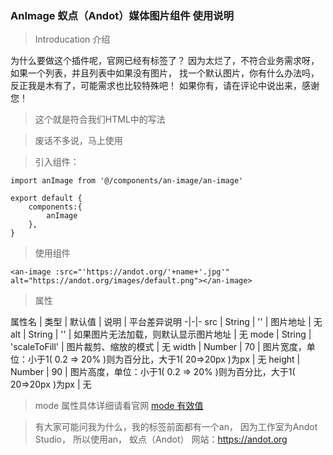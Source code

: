 ### AnImage 蚁点（Andot）媒体图片组件 使用说明

> Introducation 介绍

为什么要做这个插件呢，官网已经有<imgae></image>标签了？
因为太烂了，不符合业务需求呀，如果一个列表，并且列表中如果没有图片，
找一个默认图片，你有什么办法吗，反正我是木有了，可能需求也比较特殊吧！
如果你有，请在评论中说出来，感谢您！

> 这个就是符合我们HTML中的写法

> 废话不多说，马上使用

> 引入组件：

```
import anImage from '@/components/an-image/an-image'

export default {
	components:{
		anImage
	},
}
```

> 使用组件

```
<an-image :src="'https://andot.org/'+name+'.jpg'" alt="https://andot.org/images/default.png"></an-image>
```

> 属性

属性名 | 类型 | 默认值 | 说明 | 平台差异说明 
-|-|-
src | String | '' | 图片地址 | 无
alt | String | '' | 如果图片无法加载，则默认显示图片地址 | 无
mode | String | 'scaleToFill' | 图片裁剪、缩放的模式 | 无
width | Number | 70 | 图片宽度，单位：小于1( 0.2 => 20% )则为百分比，大于1( 20=>20px )为px | 无
height | Number | 90 | 图片高度，单位：小于1( 0.2 => 20% )则为百分比，大于1( 20=>20px )为px | 无

> mode 属性具体详细请看官网
[mode 有效值](https://uniapp.dcloud.io/component/image)

> 有大家可能问我为什么，我的标签前面都有一个an， 因为工作室为Andot Studio， 所以使用an， 蚁点（Andot）
网站：https://andot.org